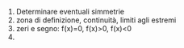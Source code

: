 1. Determinare eventuali simmetrie
2. zona di definizione, continuità, limiti agli estremi
3. zeri e segno: f(x)=0, f(x)>0, f(x)<0
4. 